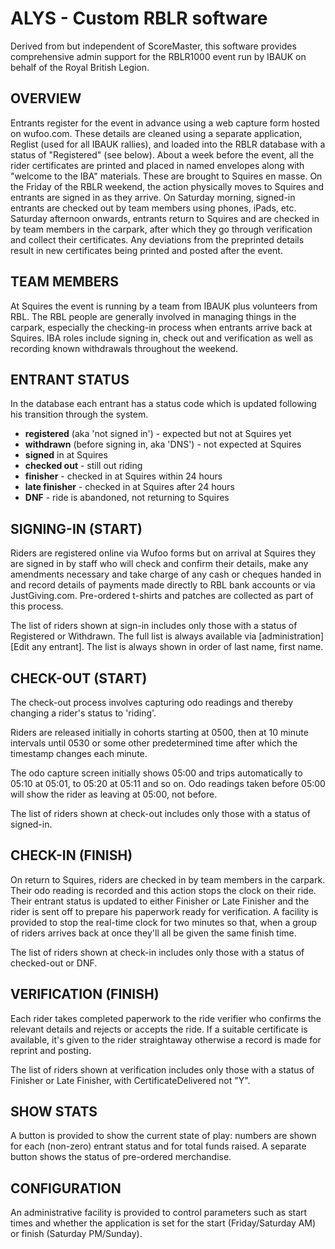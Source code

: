 # ALYS - Custom RBLR software

Derived from but independent of ScoreMaster, this software provides comprehensive admin support for the RBLR1000 event run by IBAUK on behalf of the Royal British Legion.

## OVERVIEW
Entrants register for the event in advance using a web capture form hosted on wufoo.com. These details are cleaned using a separate application, Reglist (used for all IBAUK rallies), and loaded into the RBLR database with a status of "Registered" (see below). About a week before the event, all the rider certificates are printed and placed in named envelopes along with "welcome to the IBA" materials. These are brought to Squires en masse. On the Friday of the RBLR weekend, the action physically moves to Squires and entrants are signed in as they arrive. On Saturday morning, signed-in entrants are checked out by team members using phones, iPads, etc. Saturday afternoon onwards, entrants return to Squires and are checked in by team members in the carpark, after which they go through verification and collect their certificates. Any deviations from the preprinted details result in new certificates being printed and posted after the event.

## TEAM MEMBERS
At Squires the event is running by a team from IBAUK plus volunteers from RBL. The RBL people are generally involved in managing things in the carpark, especially the checking-in process when entrants arrive back at Squires. IBA roles include signing in, check out and verification as well as recording known withdrawals throughout the weekend.

## ENTRANT STATUS
In the database each entrant has a status code which is updated following his transition through the system.

- **registered** (aka 'not signed in') - expected but not at Squires yet
- **withdrawn** (before signing in, aka 'DNS') - not expected at Squires
- **signed** in at Squires
- **checked out** - still out riding
- **finisher** - checked in at Squires within 24 hours
- **late finisher** - checked in at Squires after 24 hours
- **DNF** - ride is abandoned, not returning to Squires

## SIGNING-IN (START)
Riders are registered online via Wufoo forms but on arrival at Squires they are signed in by staff who will check and confirm their details, make any amendments necessary and take charge of any cash or cheques handed in and record details of payments made directly to RBL bank accounts or via JustGiving.com. Pre-ordered t-shirts and patches are collected as part of this process.

The list of riders shown at sign-in includes only those with a status of Registered or Withdrawn. The full list is always available via [administration][Edit any entrant]. The list is always shown in order of last name, first name.

## CHECK-OUT (START)
The check-out process involves capturing odo readings and thereby changing a rider's status to 'riding'.

Riders are released initially in cohorts starting at 0500, then at 10 minute intervals until 0530 or some other predetermined time after which the timestamp changes each minute.

The odo capture screen initially shows 05:00 and trips automatically to 05:10 at 05:01, to 05:20 at 05:11 and so on. Odo readings taken before 05:00 will show the rider as leaving at 05:00, not before.

The list of riders shown at check-out includes only those with a status of signed-in.

## CHECK-IN (FINISH)
On return to Squires, riders are checked in by team members in the carpark. Their odo reading is recorded and this action stops the clock on their ride. Their entrant status is updated to either Finisher or Late Finisher and the rider is sent off to prepare his paperwork ready for verification. A facility is provided to stop the real-time clock for two minutes so that, when a group of riders arrives back at once they'll all be given the same finish time.

The list of riders shown at check-in includes only those with a status of checked-out or DNF.

## VERIFICATION (FINISH)
Each rider takes completed paperwork to the ride verifier who confirms the relevant details and rejects or accepts the ride. If a suitable certificate is available, it's given to the rider straightaway otherwise a record is made for reprint and posting.

The list of riders shown at verification includes only those with a status of Finisher or Late Finisher, with CertificateDelivered not "Y".



## SHOW STATS
A button is provided to show the current state of play: numbers are shown for each (non-zero) entrant status and for total funds raised. A separate button shows the status of pre-ordered merchandise.


## CONFIGURATION
An administrative facility is provided to control parameters such as start times and whether the application is set for the start (Friday/Saturday AM) or finish (Saturday PM/Sunday).
